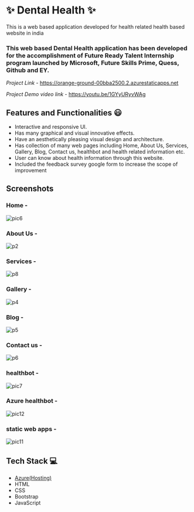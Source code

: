 # ✨ Dental Health  ✨

This is a web based application developed for health related health based website in india

### This web based Dental Health application has been developed for the accomplishment of Future Ready Talent Internship program launched by Microsoft, Future Skills Prime, Quess, Github and EY.


*Project Link* - https://orange-ground-00bba2500.2.azurestaticapps.net

*Project Demo video link* - https://youtu.be/1GYyURyvWAg


## Features and Functionalities 😃

- Interactive and responsive UI.
- Has many graphical and visual innovative effects.
- Have an aesthetically pleasing visual design and architecture.
- Has collection of many web pages including Home, About Us, Services, Gallery, Blog, Contact us, healthbot and health related information etc.
- User can know about health information through this website.
- Included the feedback survey google form to increase the scope of improvement 

## Screenshots

 

### Home -

![pic6](https://user-images.githubusercontent.com/120080328/208582960-3c2aeb98-7b7e-47a1-bf0d-9c2789aa8366.png)





   

### About Us -
![p2](https://user-images.githubusercontent.com/120080328/207527098-7f870f32-3b3e-45de-b01c-b1ff4f4054fc.png)





### Services -
![p8](https://user-images.githubusercontent.com/120080328/207528660-8b1e4717-3298-4711-bb5c-a934ad35a1f2.png)







### Gallery -
![p4](https://user-images.githubusercontent.com/120080328/207527726-b089c385-d851-4f42-9616-9e18e8e23f3e.png)






### Blog -
![p5](https://user-images.githubusercontent.com/120080328/207527933-a38b8db3-e429-4d84-93a5-6ec8e7be2469.png)








### Contact us -
![p6](https://user-images.githubusercontent.com/120080328/207528191-2936f02c-8dd3-4bbe-9d6e-9f57fecda1dc.png)




### healthbot -

![pic7](https://user-images.githubusercontent.com/120080328/208583421-991860e5-d367-4993-933b-8c3ddf73d867.png)




### Azure healthbot -

![pic12](https://user-images.githubusercontent.com/120080328/208587750-8d476783-a71b-4f89-bb84-b1e3494d136f.png)






### static web apps -


![pic11](https://user-images.githubusercontent.com/120080328/208587571-e0437073-4918-4597-ad26-062c9b7fdb8a.png)








## Tech Stack 💻

- [Azure(Hosting)](https://azure.microsoft.com/en-in/features/azure-portal/)
- HTML
- CSS
- Bootstrap
- JavaScript
